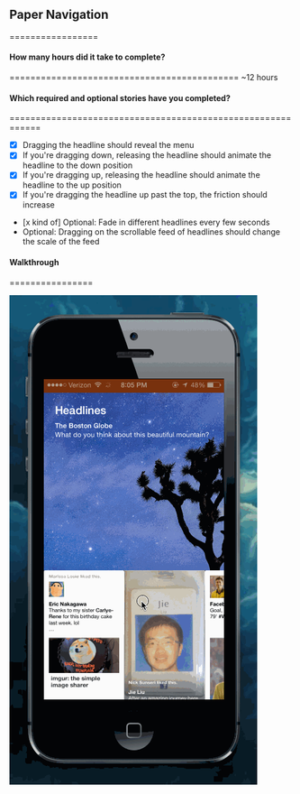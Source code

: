 ## Paper Navigation
=================

#### How many hours did it take to complete?
============================================
~12 hours

#### Which required and optional stories have you completed?
============================================================

* [x] Dragging the headline should reveal the menu
* [x] If you're dragging down, releasing the headline should animate the headline to the down position
* [x] If you're dragging up, releasing the headline should animate the headline to the up position
* [x] If you're dragging the headline up past the top, the friction should increase
* [x kind of] Optional: Fade in different headlines every few seconds
* Optional: Dragging on the scrollable feed of headlines should change the scale of the feed


#### Walkthrough
================

![Alt description of image](paper.gif)
